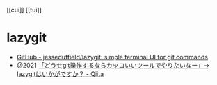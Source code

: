 [[cui]] [[tui]]

# lazygit
- [GitHub - jesseduffield/lazygit: simple terminal UI for git commands](https://github.com/jesseduffield/lazygit)
- @2021 [「どうせgit操作するならカッコいいツールでやりたいなー」→ lazygitはいかがですか？ - Qiita](https://qiita.com/snyt45/items/32b1006490ae4da86766)
